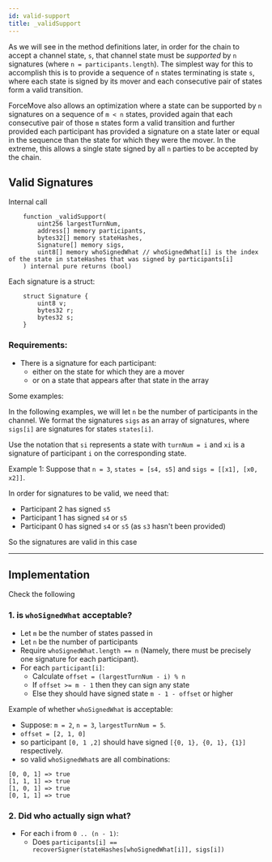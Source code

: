 ```yaml
---
id: valid-support
title: _validSupport
---
```


As we will see in the method definitions later, in order for the chain to accept a channel state, `s`, that channel state must be _supported_ by `n` signatures (where `n = participants.length`).
The simplest way for this to accomplish this is to provide a sequence of `n` states terminating is state `s`, where each state is signed by its mover and each consecutive pair of states form a valid transition.

ForceMove also allows an optimization where a state can be supported by `n` signatures on a sequence of `m < n` states, provided again that each consecutive pair of those `m` states form a valid transition and further provided each participant has provided a signature on a state later or equal in the sequence than the state for which they were the mover.
In the extreme, this allows a single state signed by all `n` parties to be accepted by the chain.

## Valid Signatures

Internal call

```solidity
    function _validSupport(
        uint256 largestTurnNum,
        address[] memory participants,
        bytes32[] memory stateHashes,
        Signature[] memory sigs,
        uint8[] memory whoSignedWhat // whoSignedWhat[i] is the index of the state in stateHashes that was signed by participants[i]
    ) internal pure returns (bool)
```

Each signature is a struct:

```solidity
    struct Signature {
        uint8 v;
        bytes32 r;
        bytes32 s;
    }
```

### Requirements:

- There is a signature for each participant:
  - either on the state for which they are a mover
  - or on a state that appears after that state in the array

Some examples:

In the following examples, we will let `n` be the number of participants in the channel.
We format the signatures `sigs` as an array of signatures, where `sigs[i]` are signatures for states `states[i]`.

Use the notation that `si` represents a state with `turnNum = i` and `xi` is a signature of participant `i` on the corresponding state.

Example 1: Suppose that `n = 3`, `states = [s4, s5]` and `sigs = [[x1], [x0, x2]]`.

In order for signatures to be valid, we need that:

- Participant 2 has signed `s5`
- Participant 1 has signed `s4` or `s5`
- Participant 0 has signed `s4` or `s5` (as `s3` hasn't been provided)

So the signatures are valid in this case

---

## Implementation

Check the following

### 1. is `whoSignedWhat` acceptable?

- Let `m` be the number of states passed in
- Let `n` be the number of participants
- Require `whoSignedWhat.length == n` (Namely, there must be precisely one signature for each participant).
- For each `participant[i]`:
  - Calculate `offset = (largestTurnNum - i) % n`
  - If `offset >= m - 1` then they can sign any state
  - Else they should have signed state `m - 1 - offset` or higher

Example of whether `whoSignedWhat` is acceptable:

- Suppose: `m = 2`, `n = 3`, `largestTurnNum = 5`.
- `offset = [2, 1, 0]`
- so participant `[0, 1 ,2]` should have signed `[{0, 1}, {0, 1}, {1}]` respectively.
- so valid `whoSignedWhat`s are all combinations:

```
[0, 0, 1] => true
[1, 1, 1] => true
[1, 0, 1] => true
[0, 1, 1] => true
```

### 2. Did who actually sign what?

- For each i from `0 .. (n - 1)`:
  - Does `participants[i] == recoverSigner(stateHashes[whoSignedWhat[i]], sigs[i])`
